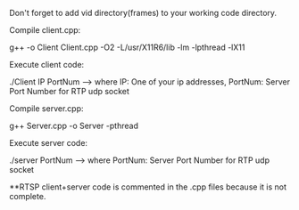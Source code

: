 Don't forget to add vid directory(frames) to your working code directory.

Compile client.cpp:

g++ -o Client Client.cpp -O2 -L/usr/X11R6/lib -lm -lpthread -lX11

Execute client code:

./Client IP PortNum --> where IP: One of your ip addresses, PortNum: Server Port Number for RTP udp socket

Compile server.cpp:

g++ Server.cpp -o Server -pthread

Execute server code:

./server PortNum --> where PortNum: Server Port Number for RTP udp socket

**RTSP client+server code is commented in the .cpp files because it is not complete.
